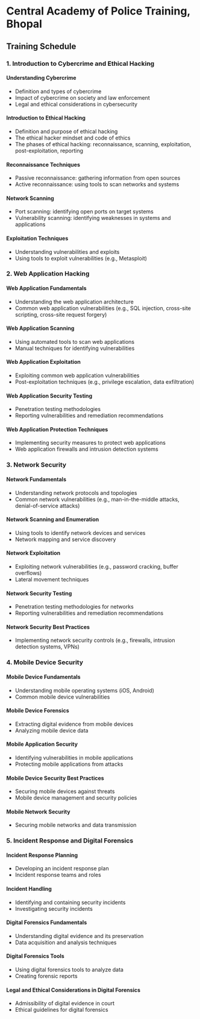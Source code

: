 # Central Academy of Police Training, Bhopal

## Training Schedule

### 1. Introduction to Cybercrime and Ethical Hacking


#### Understanding Cybercrime

- Definition and types of cybercrime
- Impact of cybercrime on society and law enforcement
- Legal and ethical considerations in cybersecurity

#### Introduction to Ethical Hacking

- Definition and purpose of ethical hacking
- The ethical hacker mindset and code of ethics
- The phases of ethical hacking: reconnaissance, scanning, exploitation, post-exploitation, reporting

#### Reconnaissance Techniques

- Passive reconnaissance: gathering information from open sources
- Active reconnaissance: using tools to scan networks and systems

#### Network Scanning

- Port scanning: identifying open ports on target systems
- Vulnerability scanning: identifying weaknesses in systems and applications

#### Exploitation Techniques

- Understanding vulnerabilities and exploits
- Using tools to exploit vulnerabilities (e.g., Metasploit)

### 2. Web Application Hacking

#### Web Application Fundamentals

- Understanding the web application architecture
- Common web application vulnerabilities (e.g., SQL injection, cross-site scripting, cross-site request forgery)

#### Web Application Scanning

- Using automated tools to scan web applications
- Manual techniques for identifying vulnerabilities

#### Web Application Exploitation

- Exploiting common web application vulnerabilities
- Post-exploitation techniques (e.g., privilege escalation, data exfiltration)

#### Web Application Security Testing

- Penetration testing methodologies
- Reporting vulnerabilities and remediation recommendations

#### Web Application Protection Techniques

- Implementing security measures to protect web applications
- Web application firewalls and intrusion detection systems


### 3. Network Security

#### Network Fundamentals

- Understanding network protocols and topologies
- Common network vulnerabilities (e.g., man-in-the-middle attacks, denial-of-service attacks)

#### Network Scanning and Enumeration

- Using tools to identify network devices and services
- Network mapping and service discovery

#### Network Exploitation

- Exploiting network vulnerabilities (e.g., password cracking, buffer overflows)
- Lateral movement techniques

#### Network Security Testing

- Penetration testing methodologies for networks
- Reporting vulnerabilities and remediation recommendations

#### Network Security Best Practices

- Implementing network security controls (e.g., firewalls, intrusion detection systems, VPNs)

### 4. Mobile Device Security

#### Mobile Device Fundamentals

- Understanding mobile operating systems (iOS, Android)
- Common mobile device vulnerabilities

#### Mobile Device Forensics

- Extracting digital evidence from mobile devices
- Analyzing mobile device data

#### Mobile Application Security

- Identifying vulnerabilities in mobile applications
- Protecting mobile applications from attacks

#### Mobile Device Security Best Practices

- Securing mobile devices against threats
- Mobile device management and security policies

#### Mobile Network Security

- Securing mobile networks and data transmission

### 5. Incident Response and Digital Forensics

#### Incident Response Planning

- Developing an incident response plan
- Incident response teams and roles

#### Incident Handling

- Identifying and containing security incidents
- Investigating security incidents

#### Digital Forensics Fundamentals

- Understanding digital evidence and its preservation
- Data acquisition and analysis techniques

#### Digital Forensics Tools

- Using digital forensics tools to analyze data
- Creating forensic reports

#### Legal and Ethical Considerations in Digital Forensics

- Admissibility of digital evidence in court
- Ethical guidelines for digital forensics
